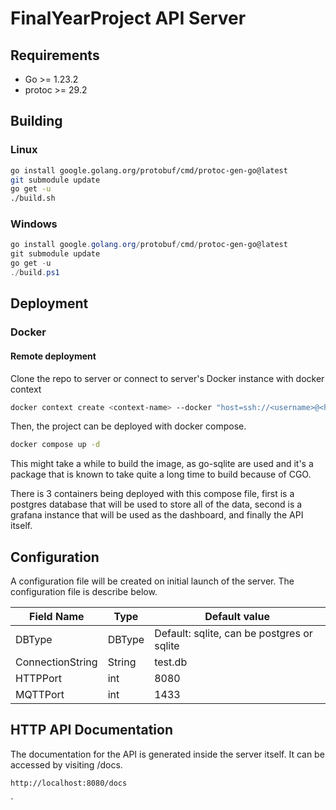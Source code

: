 # FinalYearProject API Server

## Requirements

- Go >= 1.23.2
- protoc >= 29.2

## Building

### Linux

```bash
go install google.golang.org/protobuf/cmd/protoc-gen-go@latest
git submodule update
go get -u
./build.sh
```

### Windows

```powershell
go install google.golang.org/protobuf/cmd/protoc-gen-go@latest
git submodule update
go get -u
./build.ps1
```

## Deployment

### Docker

#### Remote deployment

Clone the repo to server or connect to server's Docker instance with docker context

```bash
docker context create <context-name> --docker "host=ssh://<username>@<hostname>"
```

Then, the project can be deployed with docker compose.

```bash
docker compose up -d
```

This might take a while to build the image, as go-sqlite are used and it's a package that is known to take quite a long time to build because of CGO.

There is 3 containers being deployed with this compose file, first is a postgres database that will be used to store all of the data, second is a grafana instance that will be used as the dashboard, and finally the API itself.

## Configuration

A configuration file will be created on initial launch of the server. The configuration file is describe below.

| Field Name       | Type   | Default value                              |
| ---------------- | ------ | ------------------------------------------ |
| DBType           | DBType | Default: sqlite, can be postgres or sqlite |
| ConnectionString | String | test.db                                    |
| HTTPPort         | int    | 8080                                       |
| MQTTPort         | int    | 1433                                       |

## HTTP API Documentation

The documentation for the API is generated inside the server itself. It can be accessed by visiting /docs.

```
http://localhost:8080/docs
```

`
